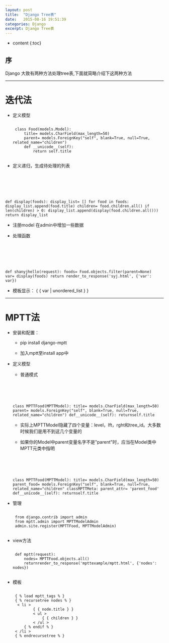 ```yaml
---
layout: post
title:  "Django Tree表"
date:   2015-08-16 19:51:39
categories: Django
excerpt: Django Tree表
---
```


* content
{:toc}


## 序

Django 大致有两种方法处理tree表,下面就简略介绍下这两种方法

---

# 迭代法

 * 定义模型
     <pre><code>
    class Food(models.Model):
        title= models.CharField(max_length=50)
        parent= models.ForeignKey("self", blank=True, null=True, related_name="children")
        def __unicode__(self):
            return self.title
    </code></pre>

 * 定义递归，生成待处理的列表
      <pre><code>
def display(foods):
    display_list= []
    for food in foods:
        display_list.append(food.title)
        children= food.children.all()
        if len(children) > 0:
            display_list.append(display(food.children.all()))
    return display_list
        </code></pre>

 * 注册model 在admin中增加一些数据

 * 处理函数
      <pre><code>
def shanyjhello(request):
    foods= Food.objects.filter(parent=None)
    var= display(foods)
    return render_to_response('syj.html', {'var': var})
        </code></pre>

 * 模板显示：
{ { var \| unordered_list } }

---

# MPTT法

 * 安装和配置：

   * pip install django-mptt

   * 加入mptt至install app中

 * 定义模型

   * 普通模式
     <pre><code>
    class MPTTFood(MPTTModel):
        title= models.CharField(max_length=50)
        parent= models.ForeignKey("self", blank=True, null=True, related_name="children")
        def__unicode__(self):
            returnself.title
    </code></pre>

   * 实际上MPTTModel隐藏了四个变量：level，lft，rght和tree_id。大多数时候我们是用不到这几个变量的

   * 如果你的Model中parent变量名字不是"parent"时，应当在Model类中MPTT元类中指明
      <pre><code>
    class MPTTFood(MPTTModel):
        title= models.CharField(max_length=50)
        parent_food= models.ForeignKey("self", blank=True, null=True, related_name="children"
        classMPTTMeta:
            parent_attr= 'parent_food'
        def__unicode__(self):
            returnself.title
    </code></pre>

 * 管理
    <pre><code>
    from django.contrib import admin
    from mptt.admin import MPTTModelAdmin
    admin.site.register(MPTTFood, MPTTModelAdmin)
    </code></pre>

 * view方法
    <pre><code>
    def mptt(request):
        nodes= MPTTFood.objects.all()
        returnrender_to_response('mpttexample/mptt.html', {'nodes': nodes})
    </code></pre>

 * 模板
     <pre><code>
    { % load mptt_tags % }
    { % recursetree nodes % }
     < li >
            { { node.title } }
            < ul >
                { { children } }
            < /ul >
        { % endif % }
    < /li >
    { % endrecursetree % }
    </code></pre>
